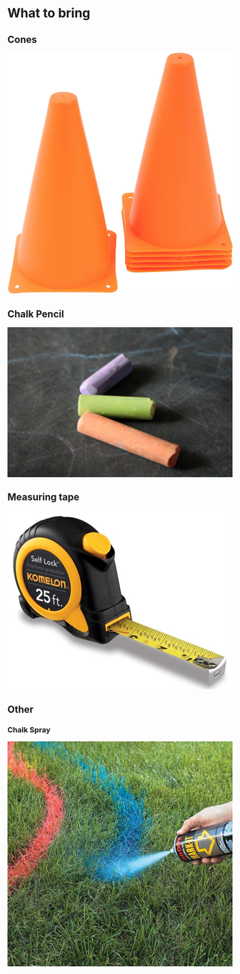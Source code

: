 # What to bring

## Cones

![](../images/photos/cones.jpg)


## Chalk Pencil

![](../images/photos/chalk.jpg)


## Measuring tape

![](../images/photos/measuring-tape.jpg)


## Other

### Chalk Spray

![](../images/photos/chalk-spray.jpg)
